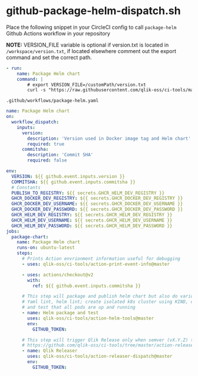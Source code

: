 # github-package-helm-dispatch.sh

Place the following snippet in your CircleCI config to call `package-helm` Github Actions workflow in your repository

**NOTE:** VERSION_FILE variable is optional if version.txt is located in `/workspace/version.txt`, if located elsewhere comment out the export command and set the correct path.

```yaml
- run:
    name: Package Helm chart
    command: |
        # export VERSION_FILE=/customPath/version.txt
        curl -s "https://raw.githubusercontent.com/qlik-oss/ci-tools/master/scripts-circleci/github-package-helm-dispatch.sh" | bash
```

`.github/workflows/package-helm.yaml`

``` yaml
name: Package Helm chart
on:
  workflow_dispatch:
    inputs:
      version:
        description: 'Version used in Docker image tag and Helm chart'
        required: true
      commitsha:
        description: 'Commit SHA'
        required: false

env:
  VERSION: ${{ github.event.inputs.version }}
  COMMITSHA: ${{ github.event.inputs.commitsha }}
  # Constants
  PUBLISH_TO_REGISTRY: ${{ secrets.GHCR_HELM_DEV_REGISTRY }}
  GHCR_DOCKER_DEV_REGISTRY: ${{ secrets.GHCR_DOCKER_DEV_REGISTRY }}
  GHCR_DOCKER_DEV_USERNAME: ${{ secrets.GHCR_DOCKER_DEV_USERNAME }}
  GHCR_DOCKER_DEV_PASSWORD: ${{ secrets.GHCR_DOCKER_DEV_PASSWORD }}
  GHCR_HELM_DEV_REGISTRY: ${{ secrets.GHCR_HELM_DEV_REGISTRY }}
  GHCR_HELM_DEV_USERNAME: ${{ secrets.GHCR_HELM_DEV_USERNAME }}
  GHCR_HELM_DEV_PASSWORD: ${{ secrets.GHCR_HELM_DEV_PASSWORD }}
jobs:
  package-chart:
    name: Package Helm chart
    runs-on: ubuntu-latest
    steps:
      # Prints Action envrionment information useful for debugging
      - uses: qlik-oss/ci-tools/action-print-event-info@master

      - uses: actions/checkout@v2
        with:
          ref: ${{ github.event.inputs.commitsha }}

      # This step will package and publish helm chart but also do various testing, for example
      # Yaml lint, helm lint; create isolated k8s cluster using KIND, deploy chart
      # and test that all pods are up and running
      - name: Helm package and test
        uses: qlik-oss/ci-tools/action-helm-tools@master
        env:
          GITHUB_TOKEN:

      # This step will trigger Qlik Release only when semver (vX.Y.Z) tag is pushed to repo
      # https://github.com/qlik-oss/ci-tools/tree/master/action-releaser-dispatch
      - name: Qlik Releaser
        uses: qlik-oss/ci-tools/action-releaser-dispatch@master
        env:
          GITHUB_TOKEN:
```
